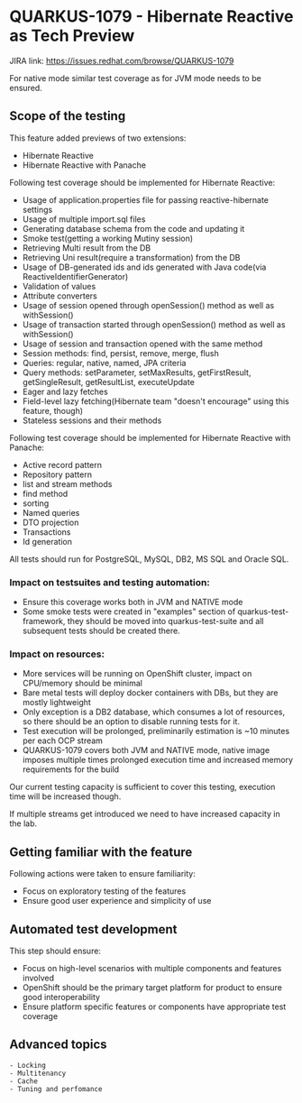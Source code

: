 # QUARKUS-1079 - Hibernate Reactive as Tech Preview

JIRA link: https://issues.redhat.com/browse/QUARKUS-1079

For native mode similar test coverage as for JVM mode needs to be ensured.

## Scope of the testing
This feature added previews of two extensions:
 - Hibernate Reactive
 - Hibernate Reactive with Panache

Following test coverage should be implemented for Hibernate Reactive:
- Usage of application.properties file for passing reactive-hibernate settings
- Usage of multiple import.sql files
- Generating database schema from the code and updating it  
- Smoke test(getting a working Mutiny session)
- Retrieving Multi result from the DB
- Retrieving Uni result(require a transformation) from the DB
- Usage of DB-generated ids and ids generated with Java code(via ReactiveIdentifierGenerator)
- Validation of values
- Attribute converters
- Usage of session opened through openSession() method as well as withSession()
- Usage of transaction started through openSession() method as well as withSession()
- Usage of session and transaction opened with the same method
- Session methods: find, persist, remove, merge, flush
- Queries: regular, native, named, JPA criteria
- Query methods: setParameter, setMaxResults, getFirstResult, getSingleResult, getResultList, executeUpdate
- Eager and lazy fetches
- Field-level lazy fetching(Hibernate team "doesn't encourage" using this feature, though)
- Stateless sessions and their methods

Following test coverage should be implemented for Hibernate Reactive with Panache:
- Active record pattern
- Repository pattern
- list and stream methods
- find method
- sorting
- Named queries
- DTO projection
- Transactions
- Id generation

All tests should run for PostgreSQL, MySQL, DB2, MS SQL and Oracle SQL.

### Impact on testsuites and testing automation:
 - Ensure this coverage works both in JVM and NATIVE mode
 - Some smoke tests were created in "examples" section of quarkus-test-framework, they should be moved into quarkus-test-suite and all subsequent tests should be created there.

### Impact on resources:
 - More services will be running on OpenShift cluster, impact on CPU/memory should be minimal
 - Bare metal tests will deploy docker containers with DBs, but they are mostly lightweight
 - Only exception is a DB2 database, which consumes a lot of resources, so there should be an option to disable running tests for it.
 - Test execution will be prolonged, preliminarily estimation is ~10 minutes per each OCP stream
 - QUARKUS-1079 covers both JVM and NATIVE mode, native image imposes multiple times prolonged execution time and increased memory requirements for the build

Our current testing capacity is sufficient to cover this testing, execution time will be increased though.

If multiple streams get introduced we need to have increased capacity in the lab.

## Getting familiar with the feature
Following actions were taken to ensure familiarity:
 - Focus on exploratory testing of the features
 - Ensure good user experience and simplicity of use

## Automated test development
This step should ensure:
 - Focus on high-level scenarios with multiple components and features involved
 - OpenShift should be the primary target platform for product to ensure good interoperability
 - Ensure platform specific features or components have appropriate test coverage

## Advanced topics
    - Locking
    - Multitenancy
    - Cache
    - Tuning and perfomance
